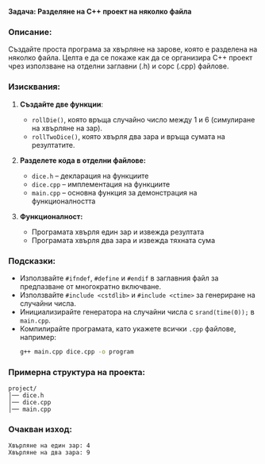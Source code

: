 **Задача: Разделяне на C++ проект на няколко файла**

### Описание:
Създайте проста програма за хвърляне на зарове, която е разделена на няколко файла. Целта е да се покаже как да се организира C++ проект чрез използване на отделни заглавни (.h) и сорс (.cpp) файлове.

### Изисквания:
1. **Създайте две функции**:
   - `rollDie()`, която връща случайно число между 1 и 6 (симулиране на хвърляне на зар).
   - `rollTwoDice()`, която хвърля два зара и връща сумата на резултатите.

2. **Разделете кода в отделни файлове:**
   - `dice.h` – декларация на функциите
   - `dice.cpp` – имплементация на функциите
   - `main.cpp` – основна функция за демонстрация на функционалността

3. **Функционалност:**
   - Програмата хвърля един зар и извежда резултата
   - Програмата хвърля два зара и извежда тяхната сума

### Подсказки:
- Използвайте `#ifndef`, `#define` и `#endif` в заглавния файл за предпазване от многократно включване.
- Използвайте `#include <cstdlib>` и `#include <ctime>` за генериране на случайни числа.
- Инициализирайте генератора на случайни числа с `srand(time(0));` в `main.cpp`.
- Компилирайте програмата, като укажете всички `.cpp` файлове, например:  
  ```sh
  g++ main.cpp dice.cpp -o program
  ```

### Примерна структура на проекта:
```
project/
│── dice.h
│── dice.cpp
│── main.cpp
```

### Очакван изход:
```
Хвърляне на един зар: 4
Хвърляне на два зара: 9
```

